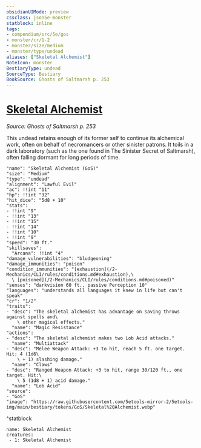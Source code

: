 ```yaml
---
obsidianUIMode: preview
cssclass: json5e-monster
statblock: inline
tags:
- compendium/src/5e/gos
- monster/cr/1-2
- monster/size/medium
- monster/type/undead
aliases: ["Skeletal Alchemist"]
NoteIcon: monster
BestiaryType: undead
SourceType: Bestiary
BookSource: Ghosts of Saltmarsh p. 253
---
```

# [Skeletal Alchemist](2-Mechanics\CLI\bestiary\undead/skeletal-alchemist-gos.md)
*Source: Ghosts of Saltmarsh p. 253*  

This undead retains enough of its former self to continue its alchemical work, often on behalf of necromancers or other sinister patrons. It toils in a dark laboratory (such as the one found in The Sinister Secret of Saltmarsh), often falling dormant for long periods of time.

```statblock
"name": "Skeletal Alchemist (GoS)"
"size": "Medium"
"type": "undead"
"alignment": "Lawful Evil"
"ac": !!int "11"
"hp": !!int "32"
"hit_dice": "5d8 + 10"
"stats":
- !!int "9"
- !!int "13"
- !!int "15"
- !!int "14"
- !!int "10"
- !!int "9"
"speed": "30 ft."
"skillsaves":
  "Arcana": !!int "4"
"damage_vulnerabilities": "bludgeoning"
"damage_immunities": "poison"
"condition_immunities": "[exhaustion](/2-Mechanics/CLI/rules/conditions.md#exhaustion),\
  \ [poisoned](/2-Mechanics/CLI/rules/conditions.md#poisoned)"
"senses": "darkvision 60 ft., passive Perception 10"
"languages": "understands all languages it knew in life but can't speak"
"cr": "1/2"
"traits":
- "desc": "The skeletal alchemist has advantage on saving throws against spells and\
    \ other magical effects."
  "name": "Magic Resistance"
"actions":
- "desc": "The skeletal alchemist makes two Lob Acid attacks."
  "name": "Multiattack"
- "desc": "Melee Weapon Attack: +3 to hit, reach 5 ft. one target. Hit: 4 (1d6\
    \ + 1) slashing damage."
  "name": "Claws"
- "desc": "Ranged Weapon Attack: +3 to hit, range 30/120 ft., one target. Hit:\
    \ 5 (1d8 + 1) acid damage."
  "name": "Lob Acid"
"source":
- "GoS"
"image": "https://raw.githubusercontent.com/5etools-mirror-2/5etools-img/main/bestiary/tokens/GoS/Skeletal%20Alchemist.webp"
```
^statblock

```encounter-table
name: Skeletal Alchemist
creatures:
 - 1: Skeletal Alchemist
```